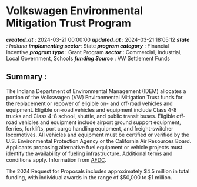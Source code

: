 # Volkswagen Environmental Mitigation Trust Program 
 ***created_at*** : 2024-03-21 00:00:00 
 ***updated_at*** : 2024-03-21 18:05:12 
 ***state** : Indiana 
 **implementing sector***: State 
 ***program category*** : Financial Incentive 
 ***program type*** : Grant Program 
 ***sector*** : Commercial, Industrial, Local Government, Schools 
 ***funding Source*** : VW Settlement Funds 
 ## Summary : 
 The Indiana Department of Environmental Management (IDEM) allocates a portion
of the Volkswagen (VW) Environmental Mitigation Trust funds for the
replacement or repower of eligible on- and off-road vehicles and equipment.
Eligible on-road vehicles and equipment include Class 4-8 trucks and Class 4-8
school, shuttle, and public transit buses. Eligible off-road vehicles and
equipment include airport ground support equipment, ferries, forklifts, port
cargo handling equipment, and freight-switcher locomotives. All vehicles and
equipment must be certified or verified by the U.S. Environmental Protection
Agency or the California Air Resources Board. Applicants proposing alternative
fuel equipment or vehicle projects must identify the availability of fueling
infrastructure. Additional terms and conditions apply. Information from
[AFDC](https://afdc.energy.gov/laws/12180).

The 2024 Request for Proposals includes approximately $4.5 million in total
funding, with individual awards in the range of $50,000 to $1 million.

 
 